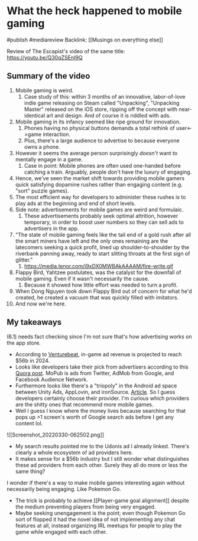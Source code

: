 # What the heck happened to mobile gaming
#publish
#mediareview
Backlink: [[Musings on everything else]]

Review of The Escapist's video of the same title: https://youtu.be/Q30qZSEnI9Q

## Summary of the video
1. Mobile gaming is weird.
    1. Case study of this: within 3 months of an innovative, labor-of-love indie game releasing on Steam called "Unpacking", "Unpacking Master" released on the iOS store, ripping off the concept with near-identical art and design. And of course it is riddled with ads.
2. Mobile gaming in its infancy seemed like ripe ground for innovation.
    1. Phones having no physical buttons demands a total rethink of user<->game interaction.
    2. Plus, there's a large audience to advertise to because everyone owns a phone.
3. However it seems the average person surprisingly _doesn't_ want to mentally engage in a game.
    1. Case in point: Mobile phones are often used one-handed before catching a train. Arguably, people don't have the luxury of engaging.
4. Hence, we've seen the market shift towards providing mobile gamers quick satisfying dopamine rushes rather than engaging content (e.g. "sort" puzzle games).
5. The most efficient way for developers to administer these rushes is to play ads at the beginning and end of short levels.
6. Side note: advertisements for mobile games are weird and formulaic.
    1. These advertisements probably seek optimal attrition, however temporary, in order to boost user numbers so they can sell ads to advertisers in the app.
7. "The state of mobile gaming feels like the tail end of a gold rush after all the smart miners have left and the only ones remaining are the latecomers seeking a quick profit, lined up shoulder-to-shoulder by the riverbank panning away, ready to start slitting throats at the first sign of glitter."
    1. https://media.tenor.com/j9xDX0MWBAkAAAAM/fire-write.gif
8. Flappy Bird, Yahtzee postulates, was the catalyst for the downfall of mobile gaming. Even if it wasn't necessarily the cause.
    1. Because it showed how little effort was needed to turn a profit.
9. When Dong Nguyen took down Flappy Bird out of concern for what he'd created, he created a vacuum that was quickly filled with imitators.
10. And now we're here.

## My takeaways
(6.1) needs fact checking since I'm not sure that's how advertising works on the app store.
- According to [Venturebeat](https://venturebeat.com/2020/11/09/in-game-ad-revenue-will-reach-56b-in-2024-but-getting-your-share-depends-on-genre-vb-live/), in-game ad revenue is projected to reach $56b in 2024.
- Looks like developers take their pick from advertisers according to this [Quora post](https://www.quora.com/How-do-you-put-ads-in-your-iOS-app). MoPub is ads from Twitter, AdMob from Google, and Facebook Audience Network.
- Furthermore looks like there's a "triopoly" in the Android ad space between Unity Ads, AppLovin, and ironSource. [Article](https://www.blog.udonis.co/mobile-marketing/mobile-games/top-15-game-ad-networks). So I guess developers certainly choose their provider. I'm curious which providers are the shitty ones that recommend more mobile games.
- Well I guess I know where the money lives because searching for that pops up >1 screen's worth of Google search ads before I get any content lol.

![[Screenshot_20220330-062502.png]]

- My search results pointed me to the Udonis ad I already linked. There's clearly a whole ecosystem of ad providers here.
- It makes sense for a $56b industry but I still wonder what distinguishes these ad providers from each other. Surely they all do more or less the same thing?

I wonder if there's a way to make mobile games interesting again without necessarily being engaging. Like Pokemon Go.
- The trick is probably to achieve [[Player-game goal alignment]] despite the medium preventing players from being very engaged.
- Maybe seeking unengagement is the point; even though Pokemon Go sort of flopped it had the novel idea of not implementing any chat features at all, instead organizing IRL meetups for people to play the game while engaged with each other.